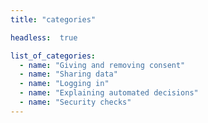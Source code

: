 ```yaml
---
title: "categories"

headless:  true

list_of_categories:
  - name: "Giving and removing consent"
  - name: "Sharing data"
  - name: "Logging in"
  - name: "Explaining automated decisions"
  - name: "Security checks"
---
```

